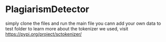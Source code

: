 # PlagiarismDetector
simply clone the files and run the main file 
you cann add your own data to test folder 
to learn more about the tokenizer we used, visit https://pypi.org/project/sctokenizer/
